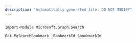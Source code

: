 ```yaml
---
description: "Automatically generated file. DO NOT MODIFY"
---
```


```powershellv1

Import-Module Microsoft.Graph.Search

Get-MgSearchBookmark -BookmarkId $bookmarkId

```